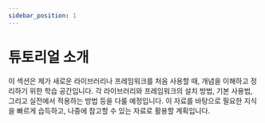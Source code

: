 ```yaml
---
sidebar_position: 1
---
```


<!-- 이 공간은 제가 앞으로 새로운 라이브러리나 프레임워크를 공부할 때 개념을 정리하고 학습하는 곳입니다. -->

# 튜토리얼 소개

이 섹션은 제가 새로운 라이브러리나 프레임워크를 처음 사용할 때, 개념을 이해하고 정리하기 위한 학습 공간입니다. 각 라이브러리와 프레임워크의 설치 방법, 기본 사용법, 그리고 실전에서 적용하는 방법 등을 다룰 예정입니다. 이 자료를 바탕으로 필요한 지식을 빠르게 습득하고, 나중에 참고할 수 있는 자료로 활용할 계획입니다.
